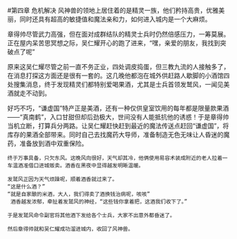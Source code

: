 #第四章 危机解决
	风神兽的领地上居住着的是精灵一族，他们矜持高贵，优雅美丽，同时还具有超高的敏捷值和魔法亲和力，如何进入城内是一个大麻烦。

​	章得帅尽管武力高强，但在面对成群结队的精灵士兵时仍然倍感压力，一筹莫展。正在屋内呆苦思冥想之际，吴仁耀开心的跑了进来，“嘿，亲爱的朋友，我找到突破点了呢”

​	原来这吴仁耀尽管之前一直不务正业，四处调皮捣蛋，但三教九流的人接触多了，在消息打探这方面还是很有一套的。这几晚他都泡在城外供赶路人歇脚的小酒馆四处搜集消息，终于发现精灵们都特别爱喝果酒，尤其是士兵首领发鹫风，一闻见美酒就走不动到。

​    好巧不巧，“谦虚国”特产正是美酒，还有一种仅供皇室饮用的每年都是限量款果酒——“真南鹤”，入口甘甜但却后劲极大，世间没有人能抵抗他的诱惑！于是章得帅当机立断，打算兵分两路。让吴仁耀赶快赶到最近的魔法传送点赶回“谦虚国”，将库存的果酒全部带来。同时自己去找魔药大导师，准备制造无色无味让人昏迷的魔药，准备放到酒中双重保险。

	终于万事具备，只欠东风。这晚风向很好，天气却其冷，他俩使用易容术装成附近的老人拉着一车温酒准借口进城贩卖。酒香在黑夜中显得越发明晰温暖。

	发鹫风正因为天气烦躁呢，顺着酒香就过来了。
	“这是什么酒？” 
	“就是自家酿的米酒，大人，我们得卖了酒换钱治病呢，咳咳”
	 酒香越发浓郁，牵扯着发鹫风的神经，“这些钱你拿着把，这酒我们收下了。”

	于是发鹫风命令副官将其他酒下发给各个士兵，大家不出意外都昏迷了。

	然后章得帅就和吴仁耀成功溜进城内，收回了风神兽。

 
